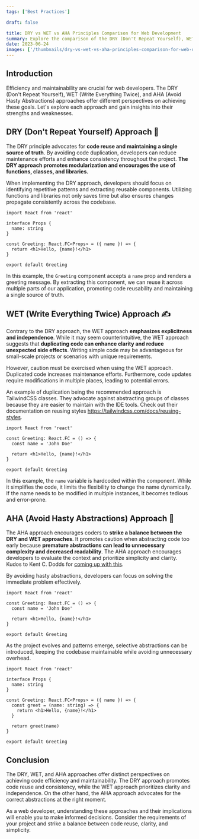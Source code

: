 ```yaml
---
tags: ['Best Practices']

draft: false

title: DRY vs WET vs AHA Principles Comparison for Web Development
summary: Explore the comparison of the DRY (Don't Repeat Yourself), WET (Write Everything Twice), and AHA (Avoid Hasty Abstractions) principles in web development.
date: 2023-06-24
images: ['/thumbnails/dry-vs-wet-vs-aha-principles-comparison-for-web-development.png']
---
```


## Introduction

Efficiency and maintainability are crucial for web developers. The DRY (Don't Repeat Yourself), WET (Write Everything Twice), and AHA (Avoid Hasty Abstractions) approaches offer different perspectives on achieving these goals. Let's explore each approach and gain insights into their strengths and weaknesses.

## DRY (Don't Repeat Yourself) Approach 👥

The DRY principle advocates for **code reuse and maintaining a single source of truth**. By avoiding code duplication, developers can reduce maintenance efforts and enhance consistency throughout the project. **The DRY approach promotes modularization and encourages the use of functions, classes, and libraries.**

When implementing the DRY approach, developers should focus on identifying repetitive patterns and extracting reusable components. Utilizing functions and libraries not only saves time but also ensures changes propagate consistently across the codebase.

```tsx
import React from 'react'

interface Props {
  name: string
}

const Greeting: React.FC<Props> = ({ name }) => {
  return <h1>Hello, {name}!</h1>
}

export default Greeting
```

In this example, the `Greeting` component accepts a `name` prop and renders a greeting message. By extracting this component, we can reuse it across multiple parts of our application, promoting code reusability and maintaining a single source of truth.

## WET (Write Everything Twice) Approach ✍️

Contrary to the DRY approach, the WET approach **emphasizes explicitness and independence**. While it may seem counterintuitive, the WET approach suggests that **duplicating code can enhance clarity and reduce unexpected side effects**. Writing simple code may be advantageous for small-scale projects or scenarios with unique requirements.

However, caution must be exercised when using the WET approach. Duplicated code increases maintenance efforts. Furthermore, code updates require modifications in multiple places, leading to potential errors.

An example of duplication being the recommended approach is TailwindCSS classes. They advocate against abstracting groups of classes because they are easier to maintain with the IDE tools. Check out their documentation on reusing styles https://tailwindcss.com/docs/reusing-styles.

```tsx
import React from 'react'

const Greeting: React.FC = () => {
  const name = 'John Doe'

  return <h1>Hello, {name}!</h1>
}

export default Greeting
```

In this example, the `name` variable is hardcoded within the component. While it simplifies the code, it limits the flexibility to change the name dynamically. If the name needs to be modified in multiple instances, it becomes tedious and error-prone.

## AHA (Avoid Hasty Abstractions) Approach 🤔

The AHA approach encourages coders to **strike a balance between the DRY and WET approaches**. It promotes caution when abstracting code too early because **premature abstractions can lead to unnecessary complexity and decreased readability**. The AHA approach encourages developers to evaluate the context and prioritize simplicity and clarity. Kudos to Kent C. Dodds for [coming up with this](https://kentcdodds.com/blog/aha-programming).

By avoiding hasty abstractions, developers can focus on solving the immediate problem effectively.

```tsx
import React from 'react'

const Greeting: React.FC = () => {
  const name = 'John Doe'

  return <h1>Hello, {name}!</h1>
}

export default Greeting
```

As the project evolves and patterns emerge, selective abstractions can be introduced, keeping the codebase maintainable while avoiding unnecessary overhead.

```tsx
import React from 'react'

interface Props {
  name: string
}

const Greeting: React.FC<Props> = ({ name }) => {
  const greet = (name: string) => {
    return <h1>Hello, {name}!</h1>
  }

  return greet(name)
}

export default Greeting
```

## Conclusion

The DRY, WET, and AHA approaches offer distinct perspectives on achieving code efficiency and maintainability. The DRY approach promotes code reuse and consistency, while the WET approach prioritizes clarity and independence. On the other hand, the AHA approach advocates for the correct abstractions at the right moment.

As a web developer, understanding these approaches and their implications will enable you to make informed decisions. Consider the requirements of your project and strike a balance between code reuse, clarity, and simplicity.
